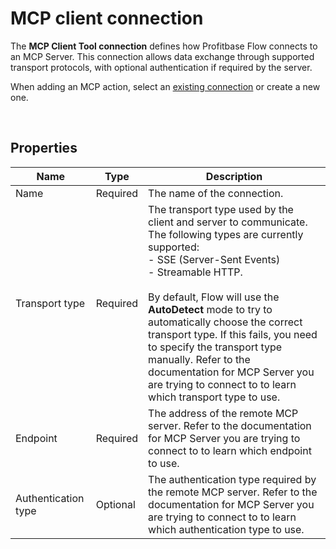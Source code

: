 # MCP client connection


The **MCP Client Tool connection** defines how Profitbase Flow connects to an MCP Server. This connection allows data exchange through supported transport protocols, with optional authentication if required by the server.

When adding an MCP action, select an [existing connection](../../workspaces/workspace-objects.md) or create a new one.

<br/>

## Properties

| Name            | Type       | Description                            |
| ----------------|------------|----------------------------------------|
| Name            | Required   | The name of the connection.            |
| Transport type  | Required   | The transport type used by the client and server to communicate. <br/>The following types are currently supported:<br/> - SSE (Server-Sent Events)<br/> - Streamable HTTP. <br/><br/>By default, Flow will use the **AutoDetect** mode to try to automatically choose the correct transport type. If this fails, you need to specify the transport type manually. Refer to the documentation for MCP Server you are trying to connect to to learn which transport type to use. |
| Endpoint        | Required   | The address of the remote MCP server. Refer to the documentation for MCP Server you are trying to connect to to learn which endpoint to use.|
| Authentication type  | Optional   | The authentication type required by the remote MCP server. Refer to the documentation for MCP Server you are trying to connect to to learn which authentication type to use.| 


